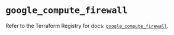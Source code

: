 # `google_compute_firewall`

Refer to the Terraform Registry for docs: [`google_compute_firewall`](https://registry.terraform.io/providers/hashicorp/google/6.14.0/docs/resources/compute_firewall).
